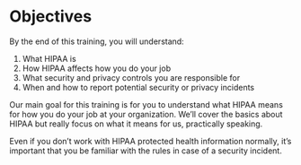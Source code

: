 # Objectives

By the end of this training, you will understand:

1.  What HIPAA is
2.  How HIPAA affects how you do your job
3.  What security and privacy controls you are responsible for
4.  When and how to report potential security or privacy incidents

Our main goal for this training is for you to understand what HIPAA means for how you do your job at your organization. We’ll cover the basics about HIPAA but really focus on what it means for us, practically speaking.

Even if you don’t work with HIPAA protected health information normally, it’s important that you be familiar with the rules in case of a security incident.
